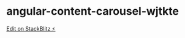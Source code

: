# angular-content-carousel-wjtkte

[Edit on StackBlitz ⚡️](https://stackblitz.com/edit/angular-content-carousel-wjtkte)